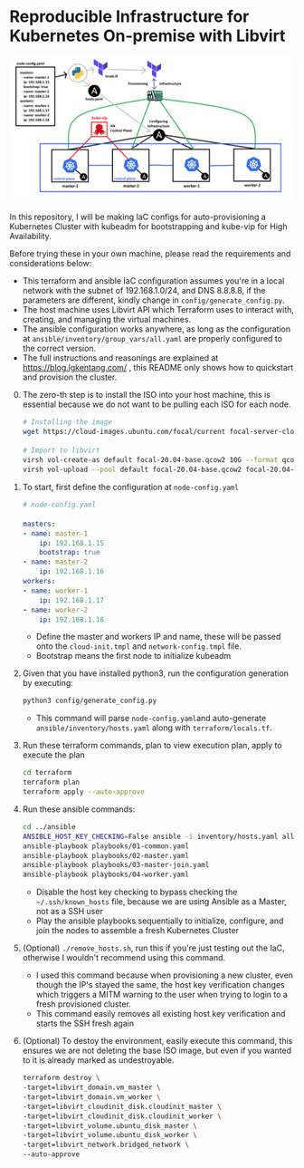 # Reproducible Infrastructure for Kubernetes On-premise with Libvirt
![](asset/k8s-iac-final.png)

In this repository, I will be making IaC configs for auto-provisioning a Kubernetes Cluster with kubeadm for bootstrapping and kube-vip for High Availability.

Before trying these in your own machine, please read the requirements and considerations below:
- This terraform and ansible IaC configuration assumes you're in a local network with the subnet of 192.168.1.0/24, and DNS 8.8.8.8, if the parameters are different, kindly change in `config/generate_config.py`.
- The host machine uses Libvirt API which Terraform uses to interact with, creating, and managing the virtual machines.
- The ansible configuration works anywhere, as long as the configuration at `ansible/inventory/group_vars/all.yaml` are properly configured to the correct version.
- The full instructions and reasonings are explained at https://blog.lgkentang.com/ , this README only shows how to quickstart and provision the cluster.


0. The zero-th step is to install the ISO into your host machine, this is essential because we do not want to be pulling each ISO for each node.
    ```bash
    # Installing the image
    wget https://cloud-images.ubuntu.com/focal/current focal-server-cloudimg-amd64.img -O focal-20.04-base.qcow2

    # Import to libvirt
    virsh vol-create-as default focal-20.04-base.qcow2 10G --format qcow2 --prealloc-metadata
    virsh vol-upload --pool default focal-20.04-base.qcow2 focal-20.04-base.qcow2
    ```

1. To start, first define the configuration at `node-config.yaml`
    ```yaml
    # node-config.yaml

    masters:
    - name: master-1
        ip: 192.168.1.15
        bootstrap: true
    - name: master-2
        ip: 192.168.1.16
    workers:
    - name: worker-1
        ip: 192.168.1.17
    - name: worker-2
        ip: 192.168.1.18
    ```
    - Define the master and workers IP and name, these will be passed onto the `cloud-init.tmpl` and `network-config.tmpl` file. 
    - Bootstrap means the first node to initialize kubeadm

2. Given that you have installed python3, run the configuration generation by executing:
    ```bash
    python3 config/generate_config.py
    ```
    - This command will parse `node-config.yaml`and auto-generate `ansible/inventory/hosts.yaml` along with `terraform/locals.tf`.

3. Run these terraform commands, plan to view execution plan, apply to execute the plan
    ```bash
    cd terraform
    terraform plan
    terraform apply --auto-approve
    ```

4. Run these ansible commands:
    ```bash
    cd ../ansible
    ANSIBLE_HOST_KEY_CHECKING=False ansible -i inventory/hosts.yaml all -m ping
    ansible-playbook playbooks/01-common.yaml
    ansible-playbook playbooks/02-master.yaml
    ansible-playbook playbooks/03-master-join.yaml
    ansible-playbook playbooks/04-worker.yaml
    ```
    - Disable the host key checking to bypass checking the `~/.ssh/known_hosts` file, because we are using Ansible as a Master, not as a SSH user
    - Play the ansible playbooks sequentially to initialize, configure, and join the nodes to assemble a fresh Kubernetes Cluster

4. (Optional) `./remove_hosts.sh`, run this if you're just testing out the IaC, otherwise I wouldn't recommend using this command.
    - I used this command because when provisioning a new cluster, even though the IP's stayed the same, the host key verification changes which triggers a MITM warning to the user when trying to login to a fresh provisioned cluster.
    - This command easily removes all existing host key verification and starts the SSH fresh again


5. (Optional) To destoy the environment, easily execute this command, this ensures we are not deleting the base ISO image, but even if you wanted to it is already marked as undestroyable.
    ```bash
    terraform destroy \
    -target=libvirt_domain.vm_master \
    -target=libvirt_domain.vm_worker \
    -target=libvirt_cloudinit_disk.cloudinit_master \
    -target=libvirt_cloudinit_disk.cloudinit_worker \
    -target=libvirt_volume.ubuntu_disk_master \
    -target=libvirt_volume.ubuntu_disk_worker \
    -target=libvirt_network.bridged_network \
    --auto-approve
    ```

